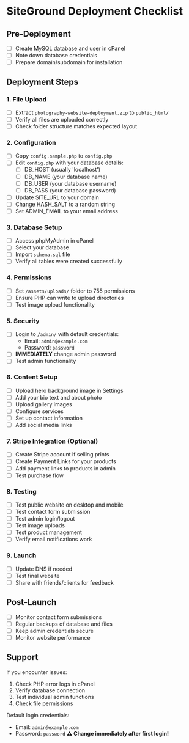 # SiteGround Deployment Checklist

## Pre-Deployment
- [ ] Create MySQL database and user in cPanel
- [ ] Note down database credentials
- [ ] Prepare domain/subdomain for installation

## Deployment Steps

### 1. File Upload
- [ ] Extract `photography-website-deployment.zip` to `public_html/`
- [ ] Verify all files are uploaded correctly
- [ ] Check folder structure matches expected layout

### 2. Configuration
- [ ] Copy `config.sample.php` to `config.php`
- [ ] Edit `config.php` with your database details:
  - [ ] DB_HOST (usually 'localhost')
  - [ ] DB_NAME (your database name)
  - [ ] DB_USER (your database username)
  - [ ] DB_PASS (your database password)
- [ ] Update SITE_URL to your domain
- [ ] Change HASH_SALT to a random string
- [ ] Set ADMIN_EMAIL to your email address

### 3. Database Setup
- [ ] Access phpMyAdmin in cPanel
- [ ] Select your database
- [ ] Import `schema.sql` file
- [ ] Verify all tables were created successfully

### 4. Permissions
- [ ] Set `/assets/uploads/` folder to 755 permissions
- [ ] Ensure PHP can write to upload directories
- [ ] Test image upload functionality

### 5. Security
- [ ] Login to `/admin/` with default credentials:
  - Email: `admin@example.com`
  - Password: `password`
- [ ] **IMMEDIATELY** change admin password
- [ ] Test admin functionality

### 6. Content Setup
- [ ] Upload hero background image in Settings
- [ ] Add your bio text and about photo
- [ ] Upload gallery images
- [ ] Configure services
- [ ] Set up contact information
- [ ] Add social media links

### 7. Stripe Integration (Optional)
- [ ] Create Stripe account if selling prints
- [ ] Create Payment Links for your products
- [ ] Add payment links to products in admin
- [ ] Test purchase flow

### 8. Testing
- [ ] Test public website on desktop and mobile
- [ ] Test contact form submission
- [ ] Test admin login/logout
- [ ] Test image uploads
- [ ] Test product management
- [ ] Verify email notifications work

### 9. Launch
- [ ] Update DNS if needed
- [ ] Test final website
- [ ] Share with friends/clients for feedback

## Post-Launch
- [ ] Monitor contact form submissions
- [ ] Regular backups of database and files
- [ ] Keep admin credentials secure
- [ ] Monitor website performance

## Support
If you encounter issues:
1. Check PHP error logs in cPanel
2. Verify database connection
3. Test individual admin functions
4. Check file permissions

Default login credentials:
- Email: `admin@example.com`
- Password: `password`
**⚠️ Change immediately after first login!**
